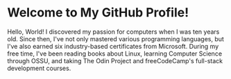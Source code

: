 # Welcome to My GitHub Profile!

Hello, World! I discovered my passion for computers when I was ten years old.
Since then, I've not only mastered various programming languages, but I've also
earned six industry-based certificates from Microsoft. During my free time, I've
been reading books about Linux, learning Computer Science through OSSU, and
taking The Odin Project and freeCodeCamp's full-stack development courses.
